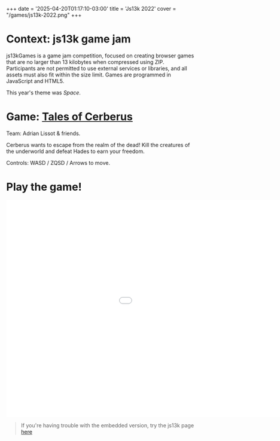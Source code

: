 +++
date = '2025-04-20T01:17:10-03:00'
title = 'Js13k 2022'
cover = "/games/js13k-2022.png"
+++

# Context: js13k game jam

js13kGames is a game jam competition, focused on creating browser games that are no larger than 13 kilobytes when compressed using ZIP. Participants are not permitted to use external services or libraries, and all assets must also fit within the size limit. Games are programmed in JavaScript and HTML5.

This year's theme was *Space*.

# Game: [Tales of Cerberus](https://js13kgames.com/2022/games/tales-of-cerberus)

Team: Adrian Lissot & friends.

Cerberus wants to escape from the realm of the dead! Kill the creatures of the underworld and defeat Hades to earn your freedom.

Controls: WASD / ZQSD / Arrows to move.

# Play the game!

<iframe id="iframe" src="/js13k-2022" width="1204px" height="580px" frameborder="0" ></iframe>

<script>
    const iframe = document.getElementById('iframe');
    iframe.addEventListener('load', () => {
        iframe.contentWindow.document.addEventListener('keydown', function(event) {
            if (['ArrowUp', 'ArrowDown', 'ArrowLeft', 'ArrowRight'].includes(event.key)) {
                event.preventDefault();
            }
        });
    });
</script>

> If you're having trouble with the embedded version, try the js13k page [here](https://js13kgames.com/2022/games/tales-of-cerberus)